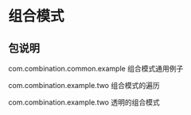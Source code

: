 # 组合模式

## 包说明
com.combination.common.example 组合模式通用例子

com.combination.example.two 组合模式的遍历

com.combination.example.two 透明的组合模式

